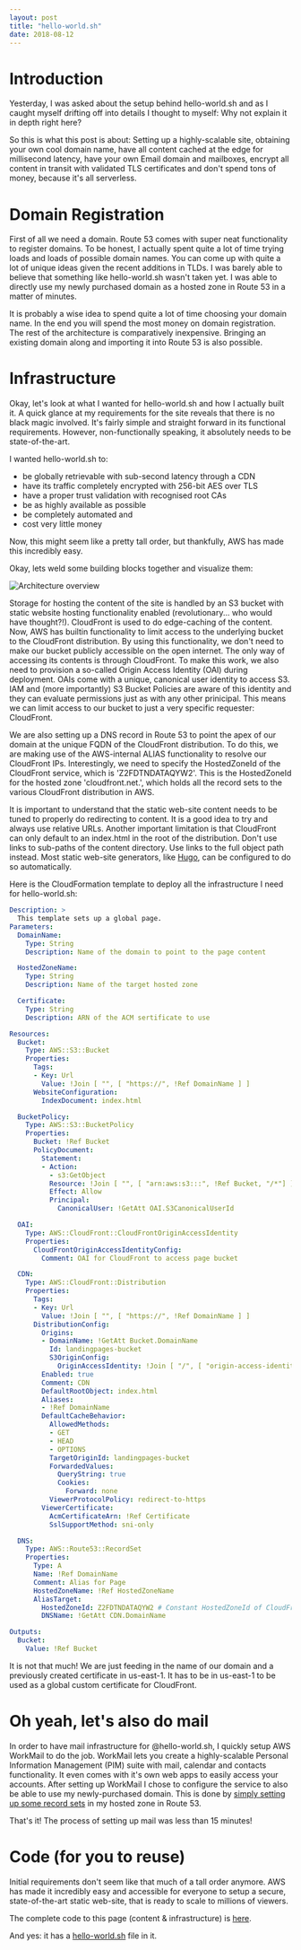 ```yaml
---
layout: post
title: "hello-world.sh"
date: 2018-08-12
---
```


# Introduction

Yesterday, I was asked about the setup behind hello-world.sh and as I caught
myself drifting off into details I thought to myself: Why not explain it in
depth right here?

So this is what this post is about: Setting up a highly-scalable site,
obtaining your own cool domain name, have all content cached at the edge for
millisecond latency, have your own Email domain and mailboxes, encrypt all
content in transit with validated TLS certificates and don't spend tons of
money, because it's all serverless.

# Domain Registration

First of all we need a domain. Route 53 comes with super neat functionality to
register domains. To be honest, I actually spent quite a lot of time trying
loads and loads of possible domain names. You can come up with quite a lot of
unique ideas given the recent additions in TLDs. I was barely able to believe
that something like hello-world.sh wasn't taken yet. I was able to directly
use my newly purchased domain as a hosted zone in Route 53 in a matter of
minutes.

It is probably a wise idea to spend quite a lot of time choosing your domain
name. In the end you will spend the most money on domain registration. The rest
of the architecture is comparatively inexpensive. Bringing an existing domain
along and importing it into Route 53 is also possible.

# Infrastructure

Okay, let's look at what I wanted for hello-world.sh and how I actually built
it. A quick glance at my requirements for the site reveals that there is no
black magic involved. It's fairly simple and straight forward in its
functional requirements. However, non-functionally speaking, it absolutely
needs to be state-of-the-art.

I wanted hello-world.sh to:

* be globally retrievable with sub-second latency through a CDN
* have its traffic completely encrypted with 256-bit AES over TLS
* have a proper trust validation with recognised root CAs
* be as highly available as possible
* be completely automated and
* cost very little money

Now, this might seem like a pretty tall order, but thankfully, AWS has made
this incredibly easy.

Okay, lets weld some building blocks together and visualize them:

![Architecture overview](/assets/images/hello-world.sh/arch.png)

Storage for hosting the content of the site is handled by an S3 bucket with
static website hosting functionality enabled (revolutionary... who would have
thought?!). CloudFront is used to do edge-caching of the content. Now, AWS has
builtin functionality to limit access to the underlying bucket to the
CloudFront distribution. By using this functionality, we don't need to make our
bucket publicly accessible on the open internet. The only way of accessing its
contents is through CloudFront. To make this work, we also need to provision a
so-called Origin Access Identity (OAI) during deployment. OAIs come with a
unique, canonical user identity to access S3. IAM and (more importantly) S3
Bucket Policies are aware of this identity and they can evaluate permissions
just as with any other prinicipal. This means we can limit access to our bucket
to just a very specific requester: CloudFront.

We are also setting up a DNS record in Route 53 to point the apex of our domain
at the unique FQDN of the CloudFront distribution. To do this, we are making
use of the AWS-internal ALIAS functionality to resolve our CloudFront IPs.
Interestingly, we need to specify the HostedZoneId of the CloudFront service,
which is 'Z2FDTNDATAQYW2'.  This is the HostedZoneId for the hosted zone
'cloudfront.net.', which holds all the record sets to the various CloudFront
distribution in AWS.

It is important to understand that the static web-site content needs to be
tuned to properly do redirecting to content. It is a good idea to try and
always use relative URLs. Another important limitation is that CloudFront can
only default to an index.html in the root of the distribution. Don't use links
to sub-paths of the content directory. Use links to the full object path
instead. Most static web-site generators, like [Hugo](https://gohugo.io/), can
be configured to do so automatically.

Here is the CloudFormation template to deploy all the infrastructure I need for
hello-world.sh:

```yaml
Description: >
  This template sets up a global page.
Parameters:
  DomainName:
    Type: String
    Description: Name of the domain to point to the page content

  HostedZoneName:
    Type: String
    Description: Name of the target hosted zone

  Certificate:
    Type: String
    Description: ARN of the ACM sertificate to use

Resources:
  Bucket:
    Type: AWS::S3::Bucket
    Properties:
      Tags:
      - Key: Url
        Value: !Join [ "", [ "https://", !Ref DomainName ] ]
      WebsiteConfiguration:
        IndexDocument: index.html

  BucketPolicy:
    Type: AWS::S3::BucketPolicy
    Properties:
      Bucket: !Ref Bucket
      PolicyDocument:
        Statement:
        - Action:
          - s3:GetObject
          Resource: !Join [ "", [ "arn:aws:s3:::", !Ref Bucket, "/*"] ]
          Effect: Allow
          Principal:
            CanonicalUser: !GetAtt OAI.S3CanonicalUserId

  OAI:
    Type: AWS::CloudFront::CloudFrontOriginAccessIdentity
    Properties:
      CloudFrontOriginAccessIdentityConfig:
        Comment: OAI for CloudFront to access page bucket

  CDN:
    Type: AWS::CloudFront::Distribution
    Properties:
      Tags:
      - Key: Url
        Value: !Join [ "", [ "https://", !Ref DomainName ] ]
      DistributionConfig:
        Origins:
        - DomainName: !GetAtt Bucket.DomainName
          Id: landingpages-bucket
          S3OriginConfig:
            OriginAccessIdentity: !Join [ "/", [ "origin-access-identity", "cloudfront", !Ref OAI ] ]
        Enabled: true
        Comment: CDN
        DefaultRootObject: index.html
        Aliases:
        - !Ref DomainName
        DefaultCacheBehavior:
          AllowedMethods:
          - GET
          - HEAD
          - OPTIONS
          TargetOriginId: landingpages-bucket
          ForwardedValues:
            QueryString: true
            Cookies:
              Forward: none
          ViewerProtocolPolicy: redirect-to-https
        ViewerCertificate:
          AcmCertificateArn: !Ref Certificate
          SslSupportMethod: sni-only

  DNS:
    Type: AWS::Route53::RecordSet
    Properties:
      Type: A
      Name: !Ref DomainName
      Comment: Alias for Page
      HostedZoneName: !Ref HostedZoneName
      AliasTarget:
        HostedZoneId: Z2FDTNDATAQYW2 # Constant HostedZoneId of CloudFront
        DNSName: !GetAtt CDN.DomainName

Outputs:
  Bucket:
    Value: !Ref Bucket
```

It is not that much! We are just feeding in the name of our domain and a
previously created certificate in us-east-1. It has to be in us-east-1 to be
used as a global custom certificate for CloudFront.

# Oh yeah, let's also do mail

In order to have mail infrastructure for @hello-world.sh, I quickly setup AWS
WorkMail to do the job. WorkMail lets you create a highly-scalable Personal
Information Management (PIM) suite with mail, calendar and contacts
functionality. It even comes with it's own web apps to easily access your
accounts. After setting up WorkMail I chose to configure the service to also be
able to use my newly-purchased domain. This is done by [simply setting up some record
sets](https://docs.aws.amazon.com/workmail/latest/adminguide/add_domain.html)
in my hosted zone in Route 53.

That's it! The process of setting up mail was less than 15 minutes!

# Code (for you to reuse)

Initial requirements don't seem like that much of a tall order anymore. AWS has
made it incredibly easy and accessible for everyone to setup a secure,
state-of-the-art static web-site, that is ready to scale to millions of
viewers.

The complete code to this page (content & infrastructure) is
[here](https://github.com/helloworlddan/hello-world.sh).

And yes: it has a [hello-world.sh](https://github.com/helloworlddan/hello-world.sh/blob/master/hello-world.sh)
file in it.
